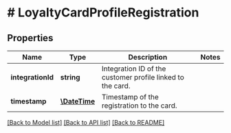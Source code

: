 # # LoyaltyCardProfileRegistration

## Properties

Name | Type | Description | Notes
------------ | ------------- | ------------- | -------------
**integrationId** | **string** | Integration ID of the customer profile linked to the card. | 
**timestamp** | [**\DateTime**](\DateTime.md) | Timestamp of the registration to the card. | 

[[Back to Model list]](../../README.md#documentation-for-models) [[Back to API list]](../../README.md#documentation-for-api-endpoints) [[Back to README]](../../README.md)



